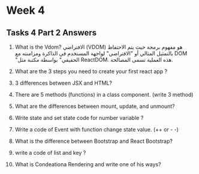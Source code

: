 # Week 4

##  Tasks 4 Part 2  Answers

1. What is the Vdom?
        الافتراضي (VDOM) هو مفهوم برمجة حيث يتم الاحتفاظ بالتمثيل المثالي أو "الافتراضي" لواجهة المستخدم في الذاكرة ومزامنته مع DOM "الحقيقي" بواسطة مكتبة مثل ReactDOM. هذه العملية تسمى المصالحة. 


2. What are the 3 steps you need to create your first react app ?


3. 3 differences between JSX and HTML?


4. There are 5 methods (functions) in a class component. (write 3 method)


5. What are the differences between mount, update, and unmount?


6. Write state and set state code for number variable ?


7. Write a code of Event with function change state value. (++ or - -)


8. What is the difference between Bootstrap and React Bootstrap?


9. write a code of list and key ?


10. What is Condeationa Rendering and write one of his ways?



